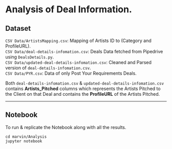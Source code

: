 # Analysis of Deal Information.

## Dataset

`CSV Data/ArtistsMapping.csv`: Mapping of Artists ID to (Category and ProfileURL). <br>
`CSV Data/deal-details-infomation.csv`: Deals Data fetched from Pipedrive using `DealsDetails.py`. <br>
`CSV Data/updated-deal-details-infomation.csv`: Cleaned and Parsed version of `deal-details-infomation.csv`. <br>
`CSV Data/PYR.csv`: Data of only Post Your Requirements Deals. <br>

Both `deal-details-infomation.csv` & `updated-deal-details-infomation.csv` contains <b>Artists_Pitched</b> columns which represents the Artists Pitched to the Client on that Deal and contains the <b>ProfileURL</b> of the Artists Pitched.

---

## Notebook

To run & replicate the Notebook along with all the results.<br>

```shell
cd marvin/Analysis
jupyter notebook
```
